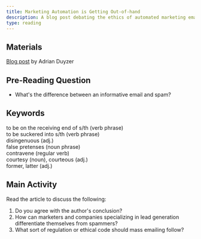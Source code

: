 ```yaml
---
title: Marketing Automation is Getting Out-of-hand
description: A blog post debating the ethics of automated marketing emails made to look like personal emails
type: reading
---
```


## Materials

[Blog post][0] by Adrian Duyzer  

## Pre-Reading Question

- What's the difference between an informative email and spam?

## Keywords

to be on the receiving end of s/th (verb phrase)  
to be suckered into s/th (verb phrase)  
disingenuous (adj.)  
false pretenses (noun phrase)  
contravene (regular verb)  
courtesy (noun), courteous (adj.)  
former, latter (adj.)  

## Main Activity

Read the article to discuss the following:

1. Do you agree with the author's conclusion?
2. How can marketers and companies specializing in lead generation differentiate themselves from spammers?
3. What sort of regulation or ethical code should mass emailing follow?

[0]: http://factore.ca/blog/435-marketing-automation-is-getting-out-of-hand
